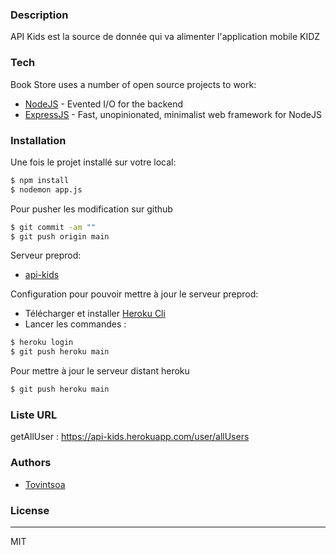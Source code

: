 
### Description

API Kids est la source de donnée qui va alimenter l'application mobile KIDZ

### Tech

Book Store uses a number of open source projects to work:
* [NodeJS](https://nodejs.org/en/) - Evented I/O for the backend
* [ExpressJS](https://expressjs.com) - Fast, unopinionated, minimalist web framework for NodeJS


### Installation
Une fois le projet installé sur votre local: 
```sh
$ npm install
$ nodemon app.js
```

Pour pusher les modification sur github

```sh
$ git commit -am ""
$ git push origin main
```
Serveur preprod: 
* [api-kids](https://api-kids.herokuapp.com/) 

Configuration pour pouvoir mettre à jour le serveur preprod: 
* Télécharger et installer [Heroku Cli](https://devcenter.heroku.com/articles/heroku-cli)
* Lancer les commandes : 
```sh
$ heroku login
$ git push heroku main
```
   
Pour mettre à jour le serveur distant heroku

```sh
$ git push heroku main
```

### Liste URL

getAllUser : https://api-kids.herokuapp.com/user/allUsers

### Authors

* [Tovintsoa](https://github.com/Tovintsoa)

### License
----

MIT
